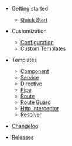 - Getting started
  - [Quick Start](getting-started/quick-start.md)

- Customization
  - [Configuration](customization/configuration.md)
  - [Custom Templates](customization/custom-templates.md)

- Templates
  - [Component](templates/component.md)
  - [Service](templates/service.md)
  - [Directive](templates/directive.md)
  - [Pipe](templates/pipe.md)
  - [Route](templates/route.md)
  - [Route Guard](templates/route-guard.md)
  - [Http Interceptor](templates/http-interceptor.md)
  - [Resolver](templates/resolver.md)

- [Changelog](CHANGELOG.md)
- [Releases](artifacts/releases.md)
